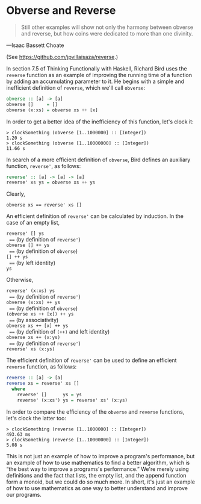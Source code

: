 Obverse and Reverse
===================

> Still other examples will show not only the harmony between obverse
> and reverse, but how coins were dedicated to more than one divinity.

&mdash;Isaac Bassett Choate

(See <https://github.com/jpvillaisaza/reverse>.)

In section 7.5 of Thinking Functionally with Haskell, Richard Bird
uses the `reverse` function as an example of improving the running
time of a function by adding an accumulating parameter to it. He
begins with a simple and inefficient definition of `reverse`, which
we'll call `obverse`:

```haskell
obverse :: [a] -> [a]
obverse []     = []
obverse (x:xs) = obverse xs ++ [x]
```

In order to get a better idea of the inefficiency of this function,
let's clock it:

```
> clockSomething (obverse [1..1000000] :: [Integer])
1.20 s
> clockSomething (obverse [1..10000000] :: [Integer])
11.66 s
```

In search of a more efficient definition of `obverse`, Bird defines an
auxiliary function, `reverse'`, as follows:

```haskell
reverse' :: [a] -> [a] -> [a]
reverse' xs ys = obverse xs ++ ys
```

Clearly,

```
obverse xs == reverse' xs []
```

An efficient definition of `reverse'` can be calculated by induction.
In the case of an empty list,

`reverse' [] ys`  
&nbsp;&nbsp;`==` (by definition of `reverse'`)  
`obverse [] ++ ys`  
&nbsp;&nbsp;`==` (by definition of `obverse`)  
`[] ++ ys`  
&nbsp;&nbsp;`==` (by left identity)  
`ys`

Otherwise,

`reverse' (x:xs) ys`  
&nbsp;&nbsp;`==` (by definition of `reverse'`)  
`obverse (x:xs) ++ ys`  
&nbsp;&nbsp;`==` (by definition of `obverse`)  
`(obverse xs ++ [x]) ++ ys`  
&nbsp;&nbsp;`==` (by associativity)  
`obverse xs ++ [x] ++ ys`  
&nbsp;&nbsp;`==` (by definition of `(++)` and left identity)  
`obverse xs ++ (x:ys)`  
&nbsp;&nbsp;`==` (by definition of `reverse'`)  
`reverse' xs (x:ys)`

The efficient definition of `reverse'` can be used to define an
efficient `reverse` function, as follows:

```haskell
reverse :: [a] -> [a]
reverse xs = reverse' xs []
  where
    reverse' []      ys = ys
    reverse' (x:xs') ys = reverse' xs' (x:ys)
```

In order to compare the efficiency of the `obverse` and `reverse`
functions, let's clock the latter too:

```
> clockSomething (reverse [1..1000000] :: [Integer])
493.63 ms
> clockSomething (reverse [1..10000000] :: [Integer])
5.08 s
```

This is not just an example of how to improve a program's performance,
but an example of how to use mathematics to find a better algorithm,
which is “the best way to improve a programs's performance.” We're
merely using definitions and the fact that lists, the empty list, and
the append function form a monoid, but we could do so much more. In
short, it's just an example of how to use mathematics as one way to
better understand and improve our programs.
